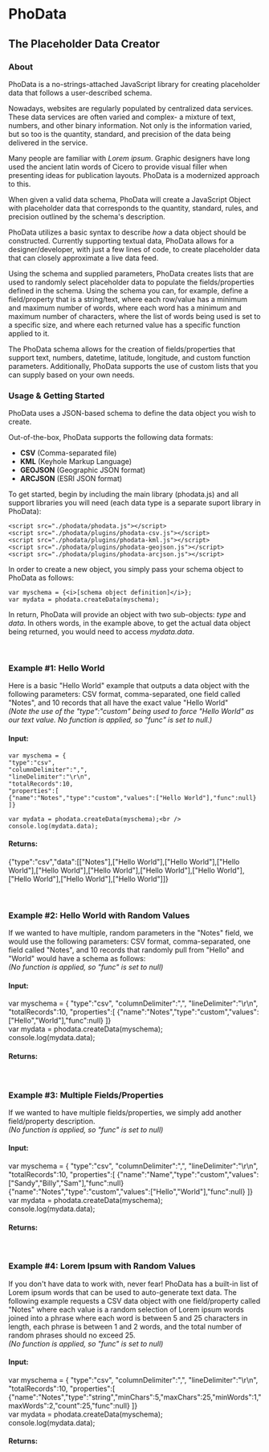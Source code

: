 <h1>PhoData</h1>
<h2>The Placeholder Data Creator</h2>

<h3>About</h3>
<p>PhoData is a no-strings-attached JavaScript library for creating placeholder data that follows a user-described schema.</p>
<p>Nowadays, websites are regularly populated by centralized data services. These data services are often varied and complex- a mixture of text, numbers, and other binary information. Not only is the information varied, but so too is the quantity, standard, and precision of the data being delivered in the service.</p>
<p>Many people are familiar with <i>Lorem ipsum</i>. Graphic designers have long used the ancient latin words of Cicero to provide visual filler when presenting ideas for publication layouts. PhoData is a modernized approach to this.</p>
<p>When given a valid data schema, PhoData will create a JavaScript Object with placeholder data that corresponds to the quantity, standard, rules, and precision outlined by the schema's description.</p>
<p>PhoData utilizes a basic syntax to describe <i>how</i> a data object should be constructed. Currently supporting textual data, PhoData allows for a designer/developer, with just a few lines of code, to create placeholder data that can closely approximate a live data feed.</p>
<p>Using the schema and supplied parameters, PhoData creates lists that are used to randomly select placeholder data to populate the fields/properties defined in the schema. Using the schema you can, for example, define a field/property that is a string/text, where each row/value has a minimum and maximum number of words, where each word has a minimum and maximum number of characters, where the list of words being used is set to a specific size, and where each returned value has a specific function applied to it.</p>
<p>The PhoData schema allows for the creation of fields/properties that support text, numbers, datetime, latitude, longitude, and custom function parameters. Additionally, PhoData supports the use of custom lists that you can supply based on your own needs.</p>


<h3>Usage & Getting Started</h3>
<p>PhoData uses a JSON-based schema to define the data object you wish to create.</p>
<p>Out-of-the-box, PhoData supports the following data formats:
<ul>
<li><b>CSV</b> (Comma-separated file)</li>
<li><b>KML</b> (Keyhole Markup Language)</li>
<li><b>GEOJSON</b> (Geographic JSON format)</li>
<li><b>ARCJSON</b> (ESRI JSON format)</li>
</ul>
<p>To get started, begin by  including the main library (phodata.js) and all support libraries you will need (each data type is a separate suport library in PhoData):</p>

    <script src="./phodata/phodata.js"></script>
    <script src="./phodata/plugins/phodata-csv.js"></script>
    <script src="./phodata/plugins/phodata-kml.js"></script>
    <script src="./phodata/plugins/phodata-geojson.js"></script>
    <script src="./phodata/plugins/phodata-arcjson.js"></script>

<p>In order to create a new object, you simply pass your schema object to PhoData as follows:</p>

    var myschema = {<i>[schema object definition]</i>};
    var mydata = phodata.createData(myschema);

<p>In return, PhoData will provide an object with two sub-objects: <i>type</i> and <i>data</i>. In others words, in the example above, to get the actual data object being returned, you would need to access <i>mydata.data</i>.

<p><br />
<h3>Example #1: Hello World</h3>
<p>Here is a basic "Hello World" example that outputs a data object with the following parameters: CSV format, comma-separated, one field called "Notes", and 10 records that all have the exact value "Hello World"<br /><i>(Note the use of the "type":"custom" being used to force "Hello World" as our text value. No function is applied, so "func" is set to null.)</i></p>
<h4>Input:</h4>

    var myschema = {
    "type":"csv",
    "columnDelimiter":",",
    "lineDelimiter":"\r\n",
    "totalRecords":10,
    "properties":[
    {"name":"Notes","type":"custom","values":["Hello World"],"func":null}
    ]}
	
    var mydata = phodata.createData(myschema);<br />
    console.log(mydata.data);

<h4>Returns:</h4>
	{"type":"csv","data":[["Notes"],["Hello World"],["Hello World"],["Hello World"],["Hello World"],["Hello World"],["Hello World"],["Hello World"],["Hello World"],["Hello World"],["Hello World"]]}

<p><br />
<h3>Example #2: Hello World with Random Values</h3>
<p>If we wanted to have multiple, random parameters in the "Notes" field, we would use the following parameters: CSV format, comma-separated, one field called "Notes", and 10 records that randomly pull from "Hello" and "World" would have a schema as follows: <br /><i>(No function is applied, so "func" is set to null)</i></p>
<h4>Input:</h4>
<div class='code input'>
var myschema = {
"type":"csv",
"columnDelimiter":",",
"lineDelimiter":"\r\n",
"totalRecords":10,
"properties":[
{"name":"Notes","type":"custom","values":["Hello","World"],"func":null}
]}<br />
var mydata = phodata.createData(myschema);<br />
console.log(mydata.data);</div>
<h4>Returns:</h4>
<div id="ex2" class="code output"></div>

<p><br />
<h3>Example #3: Multiple Fields/Properties</h3>
<p>If we wanted to have multiple fields/properties, we simply add another field/property description.<br /><i>(No function is applied, so "func" is set to null)</i></p>
<h4>Input:</h4>
<div class='code input'>
var myschema = {
"type":"csv",
"columnDelimiter":",",
"lineDelimiter":"\r\n",
"totalRecords":10,
"properties":[
{"name":"Name","type":"custom","values":["Sandy","Billy","Sam"],"func":null}
{"name":"Notes","type":"custom","values":["Hello","World"],"func":null}
]}<br />
var mydata = phodata.createData(myschema);<br />
console.log(mydata.data);</div>
</div>
<h4>Returns:</h4>
<div id="ex3" class="code output"></div>

<p><br />
<h3>Example #4: Lorem Ipsum with Random Values</h3>
<p>If you don't have data to work with, never fear! PhoData has a built-in list of Lorem ipsum words that can be used to auto-generate text data. The following example requests a CSV data object with one field/property called "Notes" where each value is a random selection of Lorem ipsum words joined into a phrase where each word is between 5 and 25 characters in length, each phrase is between 1 and 2 words, and the total number of random phrases should no exceed 25.<br /><i>(No function is applied, so "func" is set to null)</i></p>
<h4>Input:</h4>
<div class='code input'>
var myschema = {
"type":"csv",
"columnDelimiter":",",
"lineDelimiter":"\r\n",
"totalRecords":10,
"properties":[
{"name":"Notes","type":"string","minChars":5,"maxChars":25,"minWords":1,"maxWords":2,"count":25,"func":null}
]}<br />
var mydata = phodata.createData(myschema);<br />
console.log(mydata.data);</div>
</div>
<h4>Returns:</h4>
<div id="ex4" class="code output"></div>
